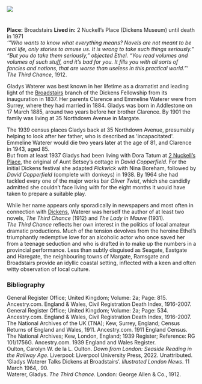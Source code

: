 <a href="https://dev.visual-essays.app"><img src="https://dev-visual-essays.netlify.app/images/ve-button.png"/></a>
<param author="Carolyn Oulton" banner="https://upload.wikimedia.org/wikipedia/commons/a/a6/Dickens-museum.jpg" layout="vtl" title="Gladys Waterer (1885 - 1971)" ve-config/>

<param aliases="Broadstairs" eid="Q922739" ve-entity/>
<param aliases="35 Northdown Way" eid="Q107337170" ve-entity/>
<param aliases="Margate" eid="Q618045" ve-entity/>
<param aliases="Ramsgate" eid="Q736439" ve-entity/>
<param aliases="Broadstairs" eid="Q922739" ve-entity/>

#

**Place:** Broadstairs
**Lived in:** 2 Nuckell’s Place (Dickens Museum) until death in 1971  
_‘”Who wants to know what everything means? Novels are not meant to be real life, only stories to amuse us. It is wrong to take such things seriously.” 
“But you do take them seriously,” objected Ethel. “You read volumes and volumes of such stuff, and it’s bad for you. It fills you with all sorts of fancies and notions, that are worse than useless in this practical world.”’_  _The Third Chance_, 1912. 
<param ve-image-v2 manifest="https://iiif.juncture-digital.org/gh:kent-map/images/20c/GettyImages-1053502770 Gladys Waterer1.jpg/manifest.json">

Gladys Waterer was best known in her lifetime as a dramatist and leading light of the [Broadstairs](/dickens/broadstairs) branch of the Dickens Fellowship from its inauguration in 1837. Her parents Clarence and Emmeline Waterer were from Surrey, where they had married in 1884. Gladys was born in Addlestone on 17 March 1885, around two years before her brother Clarence. By 1901 the family was living at 35 Northdown Avenue in Margate. 
<param aliases="922739" eid="Q" ve-entity/>
<param aliases="618045" eid="Q" ve-entity/>
<param ve-image-v2 manifest="https://iiif.juncture-digital.org/wc:Broadstairs_bandstand_performance_-_geograph.org.uk_-_2053865.jpg/manifest.json">
<param ve-image-v2 manifest="https://iiif.juncture-digital.org/wc:Margate_parade_1904.jpg/manifest.json">

The 1939 census places Gladys back at 35 Northdown Avenue, presumably helping to look after her father, who is described as 'incapacitated'. Emmeline Waterer would die two years later at the age of 81, and Clarence in 1943, aged 85.   
But from at least 1937 Gladys had been living with Dora Tatum at [2 Nuckell’s Place](/dickens/david-copperfield-nuckells-place), the original of Aunt Betsey’s cottage in _David Copperfield_. For the initial Dickens festival she adapted _Pickwick_ with Nina Boreham, followed by _David Copperfield_ (complete with donkeys) in 1938. By 1964 she had tackled every one of the major works bar _Oliver Twist_, which she candidly admitted she couldn’t face living with for the eight months it would have taken to prepare a suitable play. 
<param ve-image-v2 manifest="https://iiif.juncture-digital.org/wc:David_Copperfield_%281850%29_%2814593575778%29.jpg/manifest.json">
<param center="Q107337170" primary ve-map zoom="10"/>

While her name appears only sporadically in newspapers and most often in connection with [Dickens](/dickens/dickens-biography), Waterer was herself the author of at least two novels, _The Third Chance_ (1912) and _The Lady in Mauve_ (1931).    
_The Third Chance_ reflects her own interest in the politics of local amateur dramatic productions. Much of the tension devolves from the heroine Ethel’s triumphantly redemptive love for an alcoholic actor who once saved her from a teenage seduction and who is drafted in to make up the numbers in a provincial performance. Less than subtly disguised as Seagate, Eastgate and Haregate, the neighbouring towns of Margate, Ramsgate and Broadstairs provide an idyllic coastal setting, inflected with a keen and often witty observation of local culture. 
<param ve-image-v2 manifest="https://iiif.juncture-digital.org/wc:Ramsgate_Marina_-_geograph.org.uk_-_1907412.jpg/manifest.json">
<param center="Q618045" ve-map zoom="10"/>
<param center="Q736439" ve-map zoom="10"/>
<param center="Q922739" ve-map zoom="10"/>

### Bibliography

General Register Office; United Kingdom; Volume: 2a; Page: 815. Ancestry.com. England &amp; Wales, Civil Registration Death Index, 1916-2007.   
General Register Office; United Kingdom; Volume: 2a; Page: 534. Ancestry.com. England &amp; Wales, Civil Registration Death Index, 1916-2007.   
The National Archives of the UK (TNA); Kew, Surrey, England; Census Returns of England and Wales, 1911. Ancestry.com. 1911 England Census.   
The National Archives; Kew, London, England; 1939 Register; Reference: RG 101/1756G. Ancestry.com. 1939 England and Wales Register.   
Oulton, Carolyn W. de la L. Oulton. _Down from London: Seaside Reading in the Railway Age_. Liverpool: Liverpool University Press, 2022.
Unattributed. ‘Gladys Waterer Talks Dickens at Broadstairs’. _Illustrated London News_. 11  March 1964,. 90.    
Waterer, Gladys. _The Third Chance._ London: George Allen &amp; Co., 1912.    
